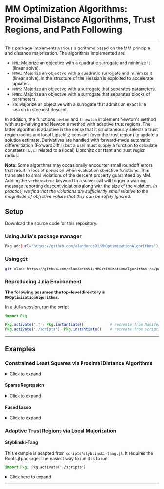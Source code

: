 # MM Optimization Algorithms: Proximal Distance Algorithms, Trust Regions, and Path Following 

---
<!--
![Lifecycle](https://img.shields.io/badge/lifecycle-experimental-orange.svg)<!--
![Lifecycle](https://img.shields.io/badge/lifecycle-maturing-blue.svg)
![Lifecycle](https://img.shields.io/badge/lifecycle-stable-green.svg)
![Lifecycle](https://img.shields.io/badge/lifecycle-retired-orange.svg)
![Lifecycle](https://img.shields.io/badge/lifecycle-archived-red.svg)
![Lifecycle](https://img.shields.io/badge/lifecycle-dormant-blue.svg)
[![Build Status](https://travis-ci.com/alanderos91/Code.jl.svg?branch=master)](https://travis-ci.com/alanderos91/Code.jl)
[![codecov.io](http://codecov.io/github/alanderos91/Code.jl/coverage.svg?branch=master)](http://codecov.io/github/alanderos91/Code.jl?branch=master)
[![Documentation](https://img.shields.io/badge/docs-stable-blue.svg)](https://alanderos91.github.io/Code.jl/stable)
[![Documentation](https://img.shields.io/badge/docs-master-blue.svg)](https://alanderos91.github.io/Code.jl/dev)
-->

This package implements various algorithms based on the MM principle and distance majorization.
The algorithms implemented are:

- `MML`: Majorize an objective with a quadratic surrogate and minimize it (linear solve).
- `MMAL`: Majorize an objective with a quadratic surrogate and minimize it (linear solve). In the structure of the Hessian is exploited to accelerate updates.
- `MMPS`: Majorize an objective with a surrogate that separates parameters.
- `MMBS`: Majorize an objective with a surrogate that separates blocks of parameters.
- `SD`: Majorize an objective with a surrogate that admits an exact line search in steepest descent.

In addition, the functions `newton` and `trnewton` implement Newton's method with step-halving and Newton's method with adaptive trust regions. The latter algorithm is adaptive in the sense that it simultaneously selects a trust region radius and local Lipschitz constant (over the trust region) to update a solution estimate. Derivatives are handled with forward-mode automatic differentiation (ForwardDiff.jl) but a user must supply a function to calculate constants `(L,c)` related to a (local) Lipschitz constant and trust region radius.

**Note**: Some algorithms may occasionally encounter small roundoff errors that result in loss of precision when evaluation objective functions. This translates to small violations of the descent property guaranteed by MM. Adding the `verbose=true` keyword to a solver call will trigger a warning message reporting descent violations along with the size of the violation. *In practice, we find that the violations are sufficiently small relative to the magnitude of objective values that they can be safely ignored.*

## Setup

Download the source code for this repository.

### Using Julia's package manager

```bash
Pkg.add(url="https://github.com/alanderos91/MMOptimizationAlgorithms")
```

### Using `git`

```bash
git clone https://github.com/alanderos91/MMOptimizationAlgorithms /a/path/to/MMOptimizationAlgorithms
```

### Reproducing Julia Environment

**The following assumes the top-level directory is `MMOptimizationAlgorithms`**.

In a Julia session, run the script

```julia
import Pkg

Pkg.activate("."); Pkg.instantiate()            # recreate from Manifest.toml
Pkg.activate("./scripts"); Pkg.instantiate()    # recreate from scripts/Manifest.toml
```

---

## Examples

### Constrained Least Squares via Proximal Distance Algorithms

<details>
<summary>Click to expand</summary>

The type `LeastSquaresProblem` handles minimization of objectives the form
$$
f(\beta) = \frac{1}{2}\|y - X\beta\|_{2}^{2} + \frac{\rho}{2}\mathrm{dist}(D\beta, S)^{2},
$$
where $\beta$ represents regression coefficients, $X$ is a design matrix, $y$ is a univariate response, $D$ is a fusion matrix, and $S$ is a constraint set. Specific kinds of least squares problems are handled according to the type of `problem.extras`.

</details>

#### Sparse Regression

<details>
<summary>Click to expand</summary>

In this case `problem.extras <: SparseRegression`, which sets $S \equiv S_{k}$, a sparsity set with at most $k$ nonzero components, and $D = I$, an identity matrix.

**Basic Example**

```julia
# using Revise # recommended if you plan on editing the source code
using MMOptimizationAlgorithms, Random
MMOA = MMOptimizationAlgorithms # abbreviate

n, p, k = 10^3, 2*10^3, 100     # number of samples, predictors, causal predictors
rng = Xoshiro(1234)             # random number generator w/ seed 1234

# Simulate a problem instance.
y, X, beta0 = MMOA.simulate_sparse_regression(n, p, k; rng=rng)

# Set algorithm options.
algorithm = SD()                    # steepest descent
options = set_options(algorithm;
    maxiter=500,                    # maximum iterations for fixed rho
    maxrhov=100,                    # maximum number of rho values to test
    gtol=1e-4,                      # converge for fixed rho: |∇f| < gtol OR |∇fₖ| < rtol*(1 + |∇fₖ₋₁|)
    dtol=1e-3,                      # overall convergence: dist < dtol OR distₖ < rtol*(1 + distₖ₋₁)
    rtol=1e-12,                     # relative tolerance used in both inner and outer iterations
    rhof=geometric_progression(1.2) # update rho -> 1.2 * rho in outer iterations
)
callback = VerboseCallback(10)      # print history every 10 MM steps

# Pass data to sparse regression solver and run.
result = @time sparse_regression(algorithm, y, X, k;
    options=options,
    callback=callback,
    pathf=naive_update,             # default: use warm-starts after changing rho
);

result.coefficients                 # coefficients after last iteration
result.projected                    # projection of coefficients after last iteration

# Check which of the true coefficients were selected.
findnz(x) = findall(xi -> abs(xi) > 0, x)
intersect(findnz(beta0), findnz(result.projected))
```

**Linear Extrapolation**

```julia
result = @time sparse_regression(algorithm, y, X, k;
    options=options,
    callback=callback,
    pathf=linear_update,            # update: xᵨ <- xᵨ + dxᵨ * Δρ
);
```

**Exponential Extrapolation**

```julia
result = @time sparse_regression(algorithm, y, X, k;
    options=options,
    callback=callback,
    pathf=exponential_update,       # update: xₙ <- xₙ + dxₙ * Δη; where ρ = exp(η)
);
```

</details>

#### Fused Lasso

<details>
<summary>Click to expand</summary>

In this case `problem.extras <: SparseRegression`, which sets $S \equiv \{y : \|y\|_{1} \le r\}$, the $\ell_{1}$ ball centered at the origin, and $D$ is a forward difference operator. For example, $Dx = x_{i} - x_{i-1}$.

**Basic Example**

```julia
# using Revise # recommended if you plan on editing the source code
using MMOptimizationAlgorithms, Random
MMOA = MMOptimizationAlgorithms # abbreviate

n, p, k = 10^3, 2*10^3, 100     # number of samples, predictors, causal predictors
rng = Xoshiro(1234)             # random number generator w/ seed 1234

# Simulate a problem instance.
y, X, beta0 = MMOA.simulate_sparse_regression(n, p, k; rng=rng)

# Set algorithm options.
algorithm = SD()                    # steepest descent
options = set_options(algorithm;
    maxiter=500,                    # maximum iterations for fixed rho
    maxrhov=100,                    # maximum number of rho values to test
    gtol=1e-4,                      # converge for fixed rho: |∇f| < gtol OR |∇fₖ| < rtol*(1 + |∇fₖ₋₁|)
    dtol=1e-3,                      # overall convergence: dist < dtol OR distₖ < rtol*(1 + distₖ₋₁)
    rtol=1e-12,                     # relative tolerance used in both inner and outer iterations
    rhof=geometric_progression(1.2) # update rho -> 1.2 * rho in outer iterations
)
callback = VerboseCallback(100)     # print history every 100 MM steps

# Pass data to fused lasso solver and run.
result = @time fused_lasso(algorithm, y, X, 1e1, 1e1;
    options=options,
    callback=callback,
);

result.coefficients                 # coefficients after last iteration
result.projected                    # projection of coefficients after last iteration

# Check which of the true coefficients were selected.
findnz(x) = findall(xi -> abs(xi) > 0, x)
intersect(findnz(beta0), findnz(result.projected))
```

**Linear Extrapolation**

```julia
result = @time fused_lasso(algorithm, y, X, 1e1, 1e1;
    options=options,
    callback=callback,
    pathf=linear_update,            # update: xᵨ <- xᵨ + dxᵨ * Δρ
);
```

**Exponential Extrapolation**

```julia
result = @time fused_lasso(algorithm, y, X, 1e1, 1e1;
    options=options,
    callback=callback,
    pathf=exponential_update,       # update: xₙ <- xₙ + dxₙ * Δη; where ρ = exp(η)
);
```

</details>

### Adaptive Trust Regions via Local Majorization

#### Styblinski-Tang

This example is adapted from `scripts/styblinski-tang.jl`. It requires the Roots.jl package.
The easiest way to run it is to run

```julia
import Pkg; Pkg.activate("./scripts")
```

<details>
<summary>Click here to expand</summary>

```julia
using MMOptimizationAlgorithms, LinearAlgebra, Roots, Random
MMOA = MMOptimizationAlgorithms # abbreviate

# Styblinski-Tang function; dimension is inferred from length of `x`.
function f(x)
    fx = zero(eltype(x))
    for i in eachindex(x)
        fx += x[i]^4 - 16*x[i]^2 +5*x[i]
    end
    return 1//2*fx
end

# Function to simultaneously estimate a local Lipschitz constant and trust region radius.
#
# Lambda is the smallest eigenvalue of the Hessian, estimated before this function is called.
# Taking `r` as the trust region radius, we prescribe `r = c * sqrt(norm(grad))` where `c` is to be determined.
# The formula below comes from solving the equation L * c / 3 = 1/c by taking into account the interdependency
# between the Lipschitz constant L, c, and radius r.
#
# The pair (L, c) is returned so we know the local Lipschitz constant over the trust region with
# radius c*sqrt(norm(grad)).
function estimatef(x, grad, lambda)
    g = sqrt(norm(grad))

    if iszero(lambda)
        c = (4*g)^(-1/3)
    elseif lambda < 0
        c = fzero(y -> 4*g*y^3 + lambda*y - 1, one(lambda))
    else
        error("Expected lambda <= 0")
    end
    L = 12*c*g # 12*r, as listed in the manuscript

    return L, c
end

rng = Xoshiro()
seed = UInt64[0xa0a9633bb04a9ad2, 0xffdcb16aac817989, 0x2dfbae18e4a4c23d, 0xd70043446cd4bd35]
Random.seed!(rng, seed)
println("RNG Seed: $(seed)")

d = 4
x_init = -5 .+ 5*rand(rng, d)
z = -2.903534027771177*ones(d) # found using Roots.jl
fz = f(z)
options = set_options(gtol=0.0, maxiter=30)
callback = VerboseCallback()

println("\nStyblinski-Tang w/ d=4")
println("Global minimum f(z): $(fz);\tzᵢ = $(round(z[1], digits=3)) for i=1,2,…,d")
println("Initialize each xᵢ ∈ [-5, 0], x = ", round.(x_init, digits=3))

println("\nTrust-Region Newton")
result = @time MMOA.trnewton(f, x_init; callback=callback, options=options, estimatef=estimatef)
println("\n  |x₁ - z₁| = $(abs(result[1] - z[1]));\tx₁ = $(result[1])")
println("  |f(x)-f(z)| = $(abs(f(result) - fz));\tf(x) = $(f(result))")

println("\nStep-Halving Newton")
result = @time MMOA.newton(f, x_init; callback=callback, options=options, nhalf=8)
println("\n  |x₁ - z₁| = $(abs(result[1] - z[1]));\tx₁ = $(result[1])")
println("  |f(x)-f(z)| = $(abs(f(result) - fz));\tf(x) = $(f(result))")
```

</details>

---
